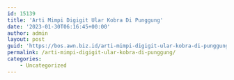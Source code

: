 ```yaml
---
id: 15139
title: 'Arti Mimpi Digigit Ular Kobra Di Punggung'
date: '2023-01-30T06:16:45+00:00'
author: admin
layout: post
guid: 'https://bos.awn.biz.id/arti-mimpi-digigit-ular-kobra-di-punggung/'
permalink: /arti-mimpi-digigit-ular-kobra-di-punggung/
categories:
    - Uncategorized
---
```


